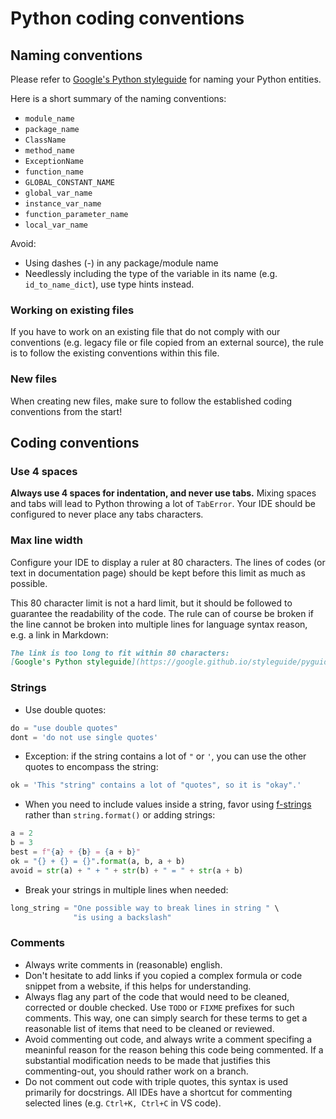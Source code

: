 # Python coding conventions

## Naming conventions

Please refer to [Google's Python styleguide](https://google.github.io/styleguide/pyguide.html#s3.16-naming)
for naming your Python entities.

Here is a short summary of the naming conventions:
* `module_name`
* `package_name`
* `ClassName`
* `method_name`
* `ExceptionName`
* `function_name`
* `GLOBAL_CONSTANT_NAME`
* `global_var_name`
* `instance_var_name`
* `function_parameter_name`
* `local_var_name`

Avoid:
* Using dashes (-) in any package/module name
* Needlessly including the type of the variable in its name (e.g.
`id_to_name_dict`), use type hints instead.

### Working on existing files

If you have to work on an existing file that do not comply with our conventions
(e.g. legacy file or file copied from an external source), the rule is to follow
the existing conventions within this file.

### New files

When creating new files, make sure to follow the established coding conventions
from the start!

## Coding conventions

### Use 4 spaces

**Always use 4 spaces for indentation, and never use tabs.** Mixing spaces and
tabs will lead to Python throwing a lot of `TabError`. Your IDE should be
configured to never place any tabs characters.

### Max line width

Configure your IDE to display a ruler at 80 characters. The lines of codes (or
text in documentation page) should be kept before this limit as much as
possible.

This 80 character limit is not a hard limit, but it should be followed to
guarantee the readability of the code. The rule can of course be broken if the
line cannot be broken into multiple lines for language syntax reason, e.g. a
link in Markdown:
```markdown
The link is too long to fit within 80 characters:
[Google's Python styleguide](https://google.github.io/styleguide/pyguide.html#s3.16-naming)
```

### Strings

* Use double quotes:
```python
do = "use double quotes"
dont = 'do not use single quotes'
```

* Exception: if the string contains a lot of `"` or `'`, you can use the other
quotes to encompass the string:
```python
ok = 'This "string" contains a lot of "quotes", so it is "okay".'
```

* When you need to include values inside a string, favor using
[f-strings](https://docs.python.org/3/tutorial/inputoutput.html#formatted-string-literals)
rather than `string.format()` or adding strings:
```python
a = 2
b = 3
best = f"{a} + {b} = {a + b}"
ok = "{} + {} = {}".format(a, b, a + b)
avoid = str(a) + " + " + str(b) + " = " + str(a + b)
```

* Break your strings in multiple lines when needed:
```python
long_string = "One possible way to break lines in string " \
              "is using a backslash"
```

### Comments

* Always write comments in (reasonable) english.
* Don't hesitate to add links if you copied a complex formula or code snippet
from a website, if this helps for understanding.
* Always flag any part of the code that would need to be cleaned, corrected or
double checked. Use `TODO` or `FIXME` prefixes for such comments. This way, one
can simply search for these terms to get a reasonable list of items that need to
be cleaned or reviewed.
* Avoid commenting out code, and always write a comment specifing a meaninful
reason for the reason behing this code being commented. If a substantial
modification needs to be made that justifies this commenting-out, you should
rather work on a branch.
* Do not comment out code with triple quotes, this syntax is used primarily for
docstrings. All IDEs have a shortcut for commenting selected lines (e.g.
`Ctrl+K, Ctrl+C` in VS code).
